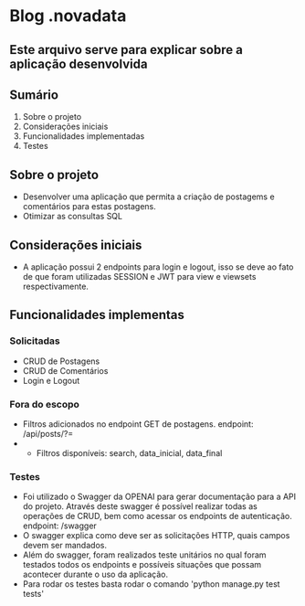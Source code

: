 # Blog .novadata

## Este arquivo serve para explicar sobre a aplicação desenvolvida

## Sumário
1. Sobre o projeto
2. Considerações iniciais
3. Funcionalidades implementadas
4. Testes


## Sobre o projeto
- Desenvolver uma aplicação que permita a criação de postagems e comentários para estas postagens.
- Otimizar as consultas SQL

## Considerações iniciais
- A aplicação possui 2 endpoints para login e logout, isso se deve ao fato de que foram utilizadas SESSION e JWT para view e viewsets respectivamente.

## Funcionalidades implementas
### Solicitadas
- CRUD de Postagens
- CRUD de Comentários
- Login e Logout

### Fora do escopo
- Filtros adicionados no endpoint GET de postagens. endpoint: /api/posts/?=
- - Filtros disponíveis: search, data_inicial, data_final

### Testes
- Foi utilizado o Swagger da OPENAI para gerar documentação para a API do projeto. Através deste swagger é possível realizar todas as operações de CRUD, bem como acessar os endpoints de autenticação. endpoint: /swagger
- O swagger explica como deve ser as solicitações HTTP, quais campos devem ser mandados.
- Além do swagger, foram realizados teste unitários no qual foram testados todos os endpoints e possíveis situações que possam acontecer durante o uso da aplicação.
- Para rodar os testes basta rodar o comando 'python manage.py test tests'


